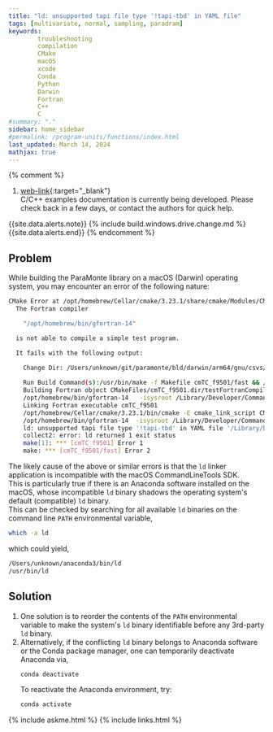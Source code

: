 ```yaml
---
title: "ld: unsupported tapi file type '!tapi-tbd' in YAML file"
tags: [multivariate, normal, sampling, paradram]
keywords: 
        troubleshooting
        compilation
        CMake
        macOS
        xcode
        Conda
        Python
        Darwin
        Fortran
        C++
        C
#summary: "."
sidebar: home_sidebar
#permalink: /program-units/functions/index.html
last_updated: March 14, 2024
mathjax: true
---
```


{% comment %}
1. [web-link](){:target="_blank"}  
C/C++ examples documentation is currently being developed. Please check back in a few days, or contact the authors for quick help.  
<div id="toc"></div>  
{{site.data.alerts.note}}
{% include build.windows.drive.change.md %}
{{site.data.alerts.end}}
{% endcomment %}

## Problem  

While building the ParaMonte library on a macOS (Darwin) operating system, you may encounter an error of the following nature:  

```bash  
CMake Error at /opt/homebrew/Cellar/cmake/3.23.1/share/cmake/Modules/CMakeTestFortranCompiler.cmake:61 (message):
  The Fortran compiler

    "/opt/homebrew/bin/gfortran-14"

  is not able to compile a simple test program.

  It fails with the following output:

    Change Dir: /Users/unknown/git/paramonte/bld/darwin/arm64/gnu/csvs/release/shared/heap/serial/nocheck/fortran/CMakeFiles/CMakeTmp
    
    Run Build Command(s):/usr/bin/make -f Makefile cmTC_f9501/fast && /Library/Developer/CommandLineTools/usr/bin/make  -f CMakeFiles/cmTC_f9501.dir/build.make CMakeFiles/cmTC_f9501.dir/build
    Building Fortran object CMakeFiles/cmTC_f9501.dir/testFortranCompiler.f.o
    /opt/homebrew/bin/gfortran-14   -isysroot /Library/Developer/CommandLineTools/SDKs/MacOSX13.1.sdk -mmacosx-version-min=12.4 -c /Users/unknown/git/paramonte/bld/darwin/arm64/gnu/csvs/release/shared/heap/serial/nocheck/fortran/CMakeFiles/CMakeTmp/testFortranCompiler.f -o CMakeFiles/cmTC_f9501.dir/testFortranCompiler.f.o
    Linking Fortran executable cmTC_f9501
    /opt/homebrew/Cellar/cmake/3.23.1/bin/cmake -E cmake_link_script CMakeFiles/cmTC_f9501.dir/link.txt --verbose=1
    /opt/homebrew/bin/gfortran-14  -isysroot /Library/Developer/CommandLineTools/SDKs/MacOSX13.1.sdk -mmacosx-version-min=12.4 CMakeFiles/cmTC_f9501.dir/testFortranCompiler.f.o -o cmTC_f9501 
    ld: unsupported tapi file type '!tapi-tbd' in YAML file '/Library/Developer/CommandLineTools/SDKs/MacOSX13.1.sdk/usr/lib/libSystem.tbd' for architecture arm64
    collect2: error: ld returned 1 exit status
    make[1]: *** [cmTC_f9501] Error 1
    make: *** [cmTC_f9501/fast] Error 2
```  

The likely cause of the above or similar errors is that the `ld` linker application is incompatible with the macOS CommandLineTools SDK.  
This is particularly true if there is an Anaconda software installed on the macOS, whose incompatible `ld` binary shadows the operating system's default (compatible) `ld` binary.  
This can be checked by searching for all available `ld` binaries on the command line `PATH` environmental variable,
```bash  
which -a ld
```  

which could yield,

```bash  
/Users/unknown/anaconda3/bin/ld
/usr/bin/ld
```  

## Solution  

1.  One solution is to reorder the contents of the `PATH` environmental variable to make the system's `ld` binary identifiable before any 3rd-party `ld` binary.   
1.  Alternatively, if the conflicting `ld` binary belongs to Anaconda software or the Conda package manager, one can temporarily deactivate Anaconda via,
    ```bash  
    conda deactivate
    ```  
    To reactivate the Anaconda environment, try:
    ```bash  
    conda activate
    ```  

{% include askme.html %}
{% include links.html %}
